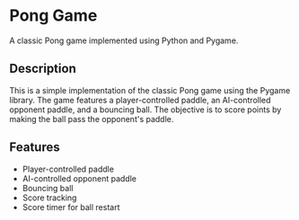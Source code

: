 # Pong Game

A classic Pong game implemented using Python and Pygame.

## Description

This is a simple implementation of the classic Pong game using the Pygame library. The game features a player-controlled paddle, an AI-controlled opponent paddle, and a bouncing ball. The objective is to score points by making the ball pass the opponent's paddle.

## Features

- Player-controlled paddle
- AI-controlled opponent paddle
- Bouncing ball
- Score tracking
- Score timer for ball restart

